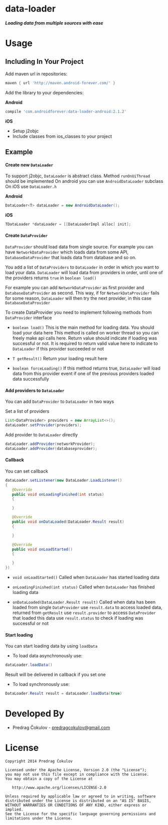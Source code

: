 # data-loader

##### Loading data from multiple sources with ease



Usage
=====


Including In Your Project
-------------------------

Add maven url in repositories:
```groovy
maven { url 'http://maven.android-forever.com/' }
```
Add the library to your dependencies:

**Android**
```groovy
compile 'com.androidforever:data-loader-android:2.1.2'
```
**iOS**
* Setup j2objc
* Include classes from ios_classes to your project

Example
-------------------------

#### Create new `DataLoader`
To support j2objc, `DataLoader` is abstract class. Method `runOnUiThread` should be implemented
On android you can use `AndroidDataLoader` subclass
On iOS use `DataLoader.h`

**Android**

``` java
DataLoader<T> dataLoader = new AndroidDataLoader();
```

**iOS**

```objectivec
TDataLoader *dataLoader = [[DataLoaderImpl alloc] init];
```

#### Create `DataProvider`
`DataProvider` should load data from single source.
For example you can have `NetworkDataProvider` which loads data from some API, `DatabaseDataProvider` that loads data from database and so on.

You add a list of `DataProviders` to `DataLoader` in order in which you want to load your data.
`DataLoader` will load data from providers in order, until one of the providers returns `true` in `boolean load()`

For example you can add `NetworkDataProvider` as first provider and `DatabaseDataProvider` as second.
This way, if for `NetworkDataProvider` fails for some reason, `DataLoader` will then try the next provider, in this case `DatabaseDataProvider`

To create DataProvider you need to implement following methods from `DataProvider` interface
* `boolean load()`
This is the main method for loading data. You should load your data here
This method is called on worker thread so you can freely make api calls here.
Return value should indicate if loading was successful or not. It is required to return valid value here to indicate to `DataLoader` if this provider succeeded or not

* `T getResult()`
Return your loading result here

* `boolean forceLoading()`
If this method returns true, `DataLoader` will load data from this provider event if one of the previous providers loaded data successfully

#### Add providers to `DataLoader`
You can add `DataProvider` to `DataLoader` in two ways

Set a list of providers

``` java
List<DataProvider> providers = new ArrayList<>();
dataLoader.setProvider(providers);
```

Add provider to `DataLoader` directly
``` java
dataLoader.addProvider(networkProvider);
dataLoader.addProvider(databaseprovider);
```

#### Callback
You can set callback

```java
dataLoader.setListener(new DataLoader.LoadListener()
{
   @Override
   public void onLoadingFinished(int status)
   {

   }

   @Override
   public void onDataLoaded(DataLoader.Result result)
   {

   }

   @Override
   public void onLoadStarted()
   {

   }
})
```

* `void onLoadStarted()`
Called when `DataLoader` has started loading data

* `onLoadingFinished(int status)`
Called when `DataLoader` has finished loading data

* `onDataLoaded(DataLoader.Result result)`
Called when data has been loaded from single `DataProvider`
use `result.data` to access loaded data, returned from `getResult`
use `result.provider` to access `DataProvider` that loaded this data
use `result.status` to check if loading was successful or not

#### Start loading

You can start loading data by using `loadData`

* To load data asynchronously use:
```java
dataLoader.loadData()
```
Result will be delivered in callback if you set one

* To load synchronously use:
```java
DataLoader.Result result = dataLoader.loadData(true)
```

Developed By
============

* Predrag Čokulov - <predragcokulov@gmail.com>



License
=======

    Copyright 2014 Predrag Čokulov

    Licensed under the Apache License, Version 2.0 (the "License");
    you may not use this file except in compliance with the License.
    You may obtain a copy of the License at

       http://www.apache.org/licenses/LICENSE-2.0

    Unless required by applicable law or agreed to in writing, software
    distributed under the License is distributed on an "AS IS" BASIS,
    WITHOUT WARRANTIES OR CONDITIONS OF ANY KIND, either express or implied.
    See the License for the specific language governing permissions and
    limitations under the License.
